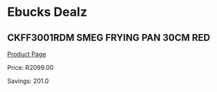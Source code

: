 
# Ebucks Dealz
## CKFF3001RDM SMEG FRYING PAN 30CM RED
[Product Page](https://www.ebucks.com/web/shop/productSelected.do?prodId=1170691428&catId=704983235)

Price: R2099.00

Savings: 201.0


	